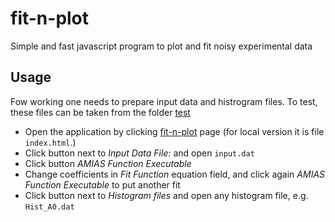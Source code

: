 # fit-n-plot

Simple and fast javascript program to plot and fit noisy experimental data

## Usage

Fow working one needs to prepare input data and histrogram files. To test, these files can be taken from the folder [test](https://github.com/karaul/fit-n-plot/tree/main/test)

- Open the application by clicking [fit-n-plot](https://karaul.github.io/fit-n-plot/) page (for local version it is file `index.html`.)
- Click button next to _Input Data File:_ and open `input.dat`
- Click button _AMIAS Function Executable_
- Change coefficients in _Fit Function_ equation field, and click again _AMIAS Function Executable_ to put another fit
- Click button next to _Histogram files_ and open any histogram file, e.g. `Hist_A0.dat`

